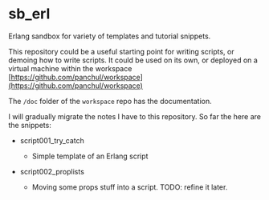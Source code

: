 # sb_erl

Erlang sandbox for variety of templates and tutorial snippets.

This repository could be a useful starting point for writing scripts, or demoing how to write scripts.
It could be used on its own, or deployed on a virtual machine within the workspace [https://github.com/panchul/workspace](https://github.com/panchul/workspace)

The ```/doc``` folder of the ```workspace``` repo has the documentation. 

I will gradually migrate the notes I have to this repository. So far the here are the snippets:

+ script001_try_catch
     - Simple template of an Erlang script

+ script002_proplists
     - Moving some props stuff into a script. TODO: refine it later.
